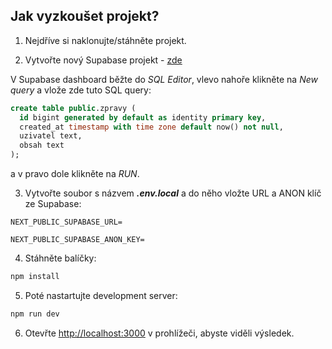 ## Jak vyzkoušet projekt?

1) Nejdříve si naklonujte/stáhněte projekt.



2) Vytvořte nový Supabase projekt - [zde](https://app.supabase.com/projects)

V Supabase dashboard běžte do *SQL Editor*, vlevo nahoře klikněte na *New query* a vlože zde tuto SQL query:
```sql
create table public.zpravy (
  id bigint generated by default as identity primary key,
  created_at timestamp with time zone default now() not null,
  uzivatel text,
  obsah text
);
```
a v pravo dole klikněte na *RUN*.



3) Vytvořte soubor s názvem ***.env.local*** a do něho vložte URL a ANON klíč ze Supabase:

`NEXT_PUBLIC_SUPABASE_URL=`

`NEXT_PUBLIC_SUPABASE_ANON_KEY=`



4) Stáhněte balíčky:
```bash
npm install
```

5) Poté nastartujte development server:

```bash
npm run dev
```

6) Otevřte [http://localhost:3000](http://localhost:3000) v prohlížeči, abyste viděli výsledek.

